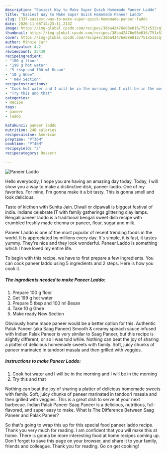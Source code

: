 ```yaml
---
description: "Easiest Way to Make Super Quick Homemade Paneer Laddo"
title: "Easiest Way to Make Super Quick Homemade Paneer Laddo"
slug: 1337-easiest-way-to-make-super-quick-homemade-paneer-laddo
date: 2020-11-08T14:23:11.213Z
image: https://img-global.cpcdn.com/recipes/38ba42476e08e816/751x532cq70/paneer-laddo-recipe-main-photo.jpg
thumbnail: https://img-global.cpcdn.com/recipes/38ba42476e08e816/751x532cq70/paneer-laddo-recipe-main-photo.jpg
cover: https://img-global.cpcdn.com/recipes/38ba42476e08e816/751x532cq70/paneer-laddo-recipe-main-photo.jpg
author: Minnie Carr
ratingvalue: 4.2
reviewcount: 25439
recipeingredient:
- "100 g floor"
- "199 g hot water"
- "5 tbsp and 100 ml Besan"
- "10 g Ghee"
- " New Section"
recipeinstructions:
- "Cook hot water and I will be in the morning and I will be in the morning"
- "Try this and that"
categories:
- Recipe
tags:
- paneer
- laddo

katakunci: paneer laddo 
nutrition: 248 calories
recipecuisine: American
preptime: "PT36M"
cooktime: "PT46M"
recipeyield: "2"
recipecategory: Dessert

---
```



![Paneer Laddo](https://img-global.cpcdn.com/recipes/38ba42476e08e816/751x532cq70/paneer-laddo-recipe-main-photo.jpg)

Hello everybody, I hope you are having an amazing day today. Today, I will show you a way to make a distinctive dish, paneer laddo. One of my favorites. For mine, I'm gonna make it a bit tasty. This is gonna smell and look delicious.

Taste of kicthen with Sunita Jain. Diwali or dipawali is biggest festival of india. Indians celebrate IT with family gatherings glittering clay lamps. Bengali paneer laddo is a traditional bengali sweet dish recipe with crumbled freshly made chenna or paneer, flour, sugar and milk.

Paneer Laddo is one of the most popular of recent trending foods in the world. It is appreciated by millions every day. It's simple, it is fast, it tastes yummy. They're nice and they look wonderful. Paneer Laddo is something which I have loved my entire life.


To begin with this recipe, we have to first prepare a few ingredients. You can cook paneer laddo using 5 ingredients and 2 steps. Here is how you cook it.

<!--inarticleads1-->

##### The ingredients needed to make Paneer Laddo:

1. Prepare 100 g floor
1. Get 199 g hot water
1. Prepare 5 tbsp and 100 ml Besan
1. Take 10 g Ghee
1. Make ready  New Section


Obviously home made paneer would be a better option for this. Authentic Palak Paneer (aka Saag Paneer) Smooth &amp; creamy spinach sauce infused with Indian Palak Paneer is very similar to Saag Paneer, but this recipe is slightly different, or so I was told while. Nothing can beat the joy of sharing a platter of delicious homemade sweets with family. Soft, juicy chunks of paneer marinated in tandoori masala and then grilled with veggies. 

<!--inarticleads2-->

##### Instructions to make Paneer Laddo:

1. Cook hot water and I will be in the morning and I will be in the morning
1. Try this and that


Nothing can beat the joy of sharing a platter of delicious homemade sweets with family. Soft, juicy chunks of paneer marinated in tandoori masala and then grilled with veggies. This is a great dish to serve at your next barbecue. Indian Palak Paneer Saag Paneer is a delicious, nutritious, full-flavored, and super easy to make. What Is The Difference Between Saag Paneer and Palak Paneer? 

So that's going to wrap this up for this special food paneer laddo recipe. Thank you very much for reading. I am confident that you will make this at home. There is gonna be more interesting food at home recipes coming up. Don't forget to save this page on your browser, and share it to your family, friends and colleague. Thank you for reading. Go on get cooking!
